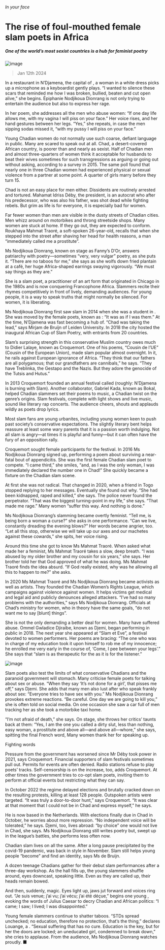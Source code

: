 ###### In your face
# The rise of foul-mouthed female slam poets in Africa 
##### One of the world’s most sexist countries is a hub for feminist poetry 
![image](images/20240120_CUD001.jpg) 
> Jan 12th 2024 
In a restaurant in N’Djamena, the capital of , a woman in a white dress picks up a microphone as a keyboardist gently plays. “I wanted to silence these scars that reminded me how I was broken, bullied, beaten and cut open alive,” she begins. Épiphanie Nodjikoua Dionrang is not only trying to entertain the audience but also to express her rage. 
In her poem, she addresses all the men who abuse women: “If one day life allows me, with my vagina I will piss on your face.” Her voice rises, and her hand gestures between her legs. “Yes,” she repeats, in case the men sipping sodas missed it, “with my pussy I will piss on your face.” 
Young Chadian women do not normally use such coarse, defiant language in public. Many are scared to speak out at all. Chad, a desert-covered African country, is poorer than  and nearly as sexist. Half of Chadian men and almost three-quarters of women think it acceptable for husbands to beat their wives sometimes for such transgressions as arguing or going out without asking, according to a survey in 2015. The same poll found that nearly one in three Chadian women had experienced physical or sexual violence from a partner at some point. A quarter of girls marry before they turn 15.
Chad is not an easy place for men either. Dissidents are routinely arrested and tortured. Mahamat Idriss Déby, the president, is an autocrat who  after his predecessor, who was also his father, was shot dead while fighting rebels. But grim as life is for everyone, it is especially bad for women. 
Far fewer women than men are visible in the dusty streets of Chadian cities. Men whizz around on motorbikes and throng streetside shops. Many women are stuck at home. If they go out, they are expected to conform. Roukhaya Mahmat Traoré, a soft-spoken 26-year-old, recalls that when she stepped into the street after shaving her head for health reasons, a man “immediately called me a prostitute”.
Ms Nodjikoua Dionrang, known on stage as Fanny’s D’Or, answers patriarchy with poetry—sometimes “very, very vulgar” poetry, as she puts it. “There are no taboos for me,” she says as she wolfs down fried plantain at a café, her huge Africa-shaped earrings swaying vigorously. “We must say things as they are.” 
She is a slam poet, a practitioner of an art form that originated in Chicago in the 1980s and is now conquering Francophone Africa. Slammers recite their rhymes competitively in front of lively, demanding audiences. For young people, it is a way to speak truths that might normally be silenced. For women, it is liberating. 
Ms Nodjikoua Dionrang first saw slam in 2014 when she was a student in . She was moved by the female poets, known as : “It was as if I was them.” At the time, N’Djamena was fast becoming a hub of. “Chad was taking the lead,” says Mirjam de Bruijn of Leiden University. In 2018 the city hosted the inaugural African Cup of Slam Poetry, with entrants from 20 countries.
Slam’s surprising strength in this conservative Muslim country owes much to Didier Lalaye, known as Croquemort. One of his poems, “Cousin de l’UE” (Cousin of the European Union), made slam popular almost overnight. In it, he rails against European ignorance of Africa. “They think that our fathers are all polygamous; that our grandfathers are cannibals,” he says. “They have Treblinka, the Gestapo and the Nazis. But they adore the genocide of the Tutsis and Hutus.” 
In 2013 Croquemort founded an annual festival called  (roughly: N’Djamena is burning with Slam). Another collaborator, Gabriel Kada, known as Bokal, helped Chadian slammers set their poems to music, a Chadian twist on the genre’s origins. Slam festivals, complete with light shows and live music, sound like literary rap concerts. The audience cheers, shouts and applauds wildly as poets drop lyrics. 
Most slam fans are young urbanites, including young women keen to push past society’s conservative expectations. The slightly literary bent helps reassure at least some wary parents that it is a passion worth indulging. Not all slam is angry—at times it is playful and funny—but it can often have the fury of an opposition rally. 
Croquemort sought female participants for the festival. In 2016 Ms Nodjikoua Dionrang signed up, performing a poem about surviving a near-fatal bout of appendicitis. She was the first female Chadian slam poet to compete. “I came third,” she smiles, “and, as I was the only woman, I was immediately declared the number one  in Chad!” She quickly became a fixture on the Chadian slam scene. 
At first she was not radical. That changed in 2020, when a friend in Togo stopped replying to her messages. Eventually she found out why. “She had been kidnapped, raped and killed,” she says. The police never found the perpetrator. “That was the biggest turning-point in my life,” she says. “That made me rage.” Many women “suffer this way. And nothing is done.” 
Ms Nodjikoua Dionrang’s slamming became overtly feminist. “Tell me, is being born a woman a curse?” she asks in one performance. “Can we live, constantly dreading the evening blows?” Her words became angrier, too. “Let all this stop, otherwise we will take up our axes and our machetes against these cowards,” she spits, her voice rising. 
Around this time she got to know Ms Mahmat Traoré. When asked what made her a feminist, Ms Mahmat Traoré takes a slow, deep breath. “I was abused by my older brother and my cousin for six years,” she says. Her brother told her that God approved of what he was doing. Ms Mahmat Traoré finds the idea absurd. “If God really existed, why was he allowing all this to happen to me?” she asks. 
In 2020 Ms Mahmat Traoré and Ms Nodjikoua Dionrang became activists as well as artists. They founded the Chadian Women’s Rights League, which campaigns against violence against women. It helps victims get medical and legal aid and publicly denounces alleged attackers. “I’ve had so many problems with the authorities,” says Ms Nodjikoua Dionrang. Officials at Chad’s ministry for women, who in theory have the same goals, “do not want me to say [blunt] things”.
She is not the only demanding a better deal for women. Many have suffered abuse. Ommel Gwladice Djiraibe, known as Djemi, began performing in public in 2018. The next year she appeared at “Slam et Eve”, a festival devoted to women performers. Her poems are bracing: “The one who was in charge of my education took it upon himself to rob me of my innocence; he enrolled me very early in the course of, ‘Come, I pee between your legs’.” She says that “slam is as therapeutic for the  as it is for the listener.”
![image](images/20240120_CUD002.jpg) 

Slam poets also test the limits of what conservative Chadians and the paranoid government will stomach. Many criticise female poets for talking about sex or abuse. “When they say ‘It’s not done for a girl’, that pisses me off,” says Djemi. She adds that many men also lust after  who speak frankly about sex: “Everyone tries to have sex with you.” Ms Nodjikoua Dionrang provokes extreme reactions. “Be careful. One day we are going to kill you,” she is often told on social media. On one occasion she saw a car full of men tracking her as she took a motorbike taxi home. 
“I’m not afraid of death,” she says. On stage, she throws her critics’ taunts back at them: “Yes, I am the one you called a dirty slut, less than nothing, easy woman, a prostitute and above all—and above all—whore,” she says, spitting the final French word,  Many women thank her for speaking up.
Fighting words
Pressure from the government has worsened since Mr Déby took power in 2021, says Croquemort. Financial supporters of slam festivals sometimes pull out. Permits for events are often denied. Radio stations refuse to play poets’ tracks. Self-censorship is on the increase, too, adds Croquemort. At other times the government tries to co-opt slam poets, inviting them to perform at official events but restricting what they can say. 
In October 2022 the regime delayed elections and brutally cracked down on the resulting protests, killing at least 128 people. Outspoken artists were targeted. “It was truly a door-to-door hunt,” says Croquemort. “It was clear at that moment that I could not be in Chad and express myself,” he says. 
He is now based in the Netherlands. With elections finally due in Chad in October, he worries about more repression. “No independent voice will be tolerated,” he says. Djemi, too, lives abroad: “by choice” one would not live in Chad, she says. Ms Nodjikoua Dionrang still writes poetry but, swept up in the league’s battles, she performs less often now.
Chadian slam lives on all the same. After a long pause precipitated by the covid-19 pandemic, was back in style in November. Slam still helps young people “become” and find an identity, says Ms de Bruijn. 
A dozen teenage Chadians gather for their debut slam performances after a three-day workshop. As the hall fills up, the young slammers shuffle around, eyes downcast, speaking little. Even as they are called up, their heads remain bowed. 
And then, suddenly, magic. Eyes light up, jaws jut forward and voices ring out. “Je suis venue; j’ai vu; j’ai vécu; j’ai été déçue,” begins one young , evoking the words of Julius Caesar to decry Chadian and African politics: “I came; I saw; I lived; I was disappointed.”
Young female slammers continue to shatter taboos. “STDs spread unchecked; no education, therefore no protection, that’s the thing,” declares Louange, a . “Sexual suffering that has no cure. Education is the key, but for her the doors are locked; an uneducated girl, condemned to break down,” she cries to applause. From the audience, Ms Nodjikoua Dionrang watches proudly. ■ 

